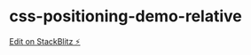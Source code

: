 # css-positioning-demo-relative

[Edit on StackBlitz ⚡️](https://stackblitz.com/edit/css-positioning-demo-relative)